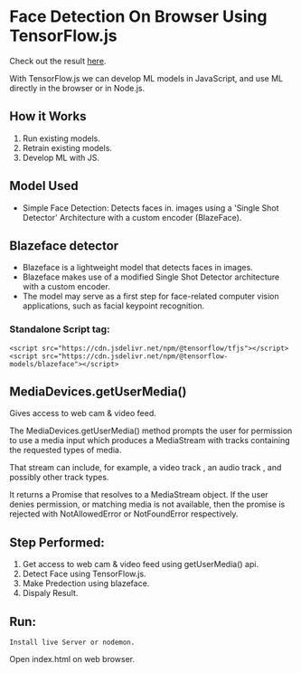 # Face Detection On Browser Using TensorFlow.js

Check out the result [here](https://youtu.be/O62iUMlP_Jc).

With TensorFlow.js we can develop ML models in JavaScript, and use ML directly in the browser or in Node.js.

## How it Works
  1. Run existing models.
  2. Retrain existing models.
  3. Develop ML with JS.

## Model Used
 * Simple Face Detection: Detects faces in. images using a 'Single Shot Detector' Architecture with a custom encoder (BlazeFace).

## Blazeface detector
  * Blazeface is a lightweight model that detects faces in images. 
  * Blazeface makes use of a modified Single Shot Detector architecture with a custom encoder. 
  * The model may serve as a first step for face-related computer vision applications, such as facial keypoint recognition.

### Standalone Script tag:

    <script src="https://cdn.jsdelivr.net/npm/@tensorflow/tfjs"></script>
    <script src="https://cdn.jsdelivr.net/npm/@tensorflow-models/blazeface"></script>

## MediaDevices.getUserMedia()
Gives access to web cam & video feed.

The MediaDevices.getUserMedia() method prompts the user for permission to use a media input which produces a MediaStream with tracks containing the requested types of media.

That stream can include, for example, a video track , an audio track , and possibly other track types.

It returns a Promise that resolves to a MediaStream object. If the user denies permission, or matching media is not available, then the promise is rejected with NotAllowedError or NotFoundError respectively.


## Step Performed:
  1. Get access to web cam & video feed using getUserMedia() api.
  2. Detect Face using TensorFlow.js.
  3. Make Predection using blazeface.
  4. Dispaly Result.


## Run:
    Install live Server or nodemon.
Open index.html on web browser.
